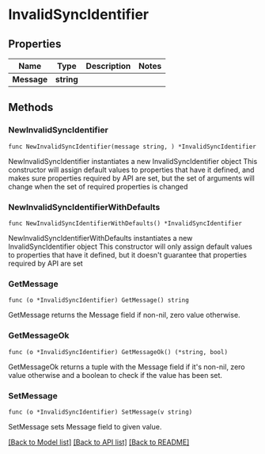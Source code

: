 # InvalidSyncIdentifier

## Properties

Name | Type | Description | Notes
------------ | ------------- | ------------- | -------------
**Message** | **string** |  | 

## Methods

### NewInvalidSyncIdentifier

`func NewInvalidSyncIdentifier(message string, ) *InvalidSyncIdentifier`

NewInvalidSyncIdentifier instantiates a new InvalidSyncIdentifier object
This constructor will assign default values to properties that have it defined,
and makes sure properties required by API are set, but the set of arguments
will change when the set of required properties is changed

### NewInvalidSyncIdentifierWithDefaults

`func NewInvalidSyncIdentifierWithDefaults() *InvalidSyncIdentifier`

NewInvalidSyncIdentifierWithDefaults instantiates a new InvalidSyncIdentifier object
This constructor will only assign default values to properties that have it defined,
but it doesn't guarantee that properties required by API are set

### GetMessage

`func (o *InvalidSyncIdentifier) GetMessage() string`

GetMessage returns the Message field if non-nil, zero value otherwise.

### GetMessageOk

`func (o *InvalidSyncIdentifier) GetMessageOk() (*string, bool)`

GetMessageOk returns a tuple with the Message field if it's non-nil, zero value otherwise
and a boolean to check if the value has been set.

### SetMessage

`func (o *InvalidSyncIdentifier) SetMessage(v string)`

SetMessage sets Message field to given value.



[[Back to Model list]](../README.md#documentation-for-models) [[Back to API list]](../README.md#documentation-for-api-endpoints) [[Back to README]](../README.md)


